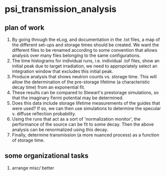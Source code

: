 # psi_transmission_analysis

## plan of work 
1. By going through the eLog, and documentation in the .txt files, a map of the different set-ups and storage times should be created. We want the different files to be renamed according to some convention that allows analysis over many files belonging to the same configurations.
2. The time histograms for individual runs, i.e. individual .tof files, show an initial peak due to target irradiation, we need to appropriately select an integration window that excludes this initial peak.
3. Produce analysis that shows neutron counts vs. storage time. This will allow the determination of the pre-storage lifetime (a characteristic decay time) from an exponential fit.
4. These results can be compared to Stewart's prestorage simulations, so that the imaginary Fermi potential may be determined.
5. Does this data include storage lifetime measurements of the guides that were used? If so, we can then use simulations to determine the specular v. diffuse reflection probability.
6. Using the runs that act as a sort of 'normalization monitor', the performance of the source can be fit to some decay. Then the above analysis can be renormalized using this decay.
7. Finally, determine transmission (a more nuanced process) as a function of storage time.

## some organizational tasks
1. arrange misc/ better
